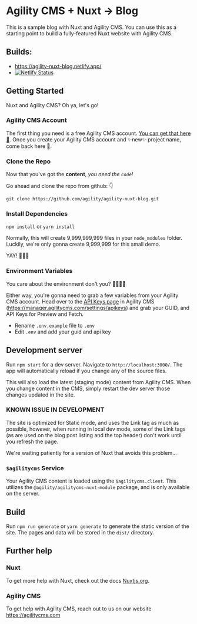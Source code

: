 # Agility CMS + Nuxt -> Blog
This is a sample blog with Nuxt and Agility CMS.  You can use this as a starting point to build a fully-featured Nuxt website with Agility CMS.

## Builds:

-  https://agility-nuxt-blog.netlify.app/
  - [![Netlify Status](https://api.netlify.com/api/v1/badges/15e7f60a-2e09-4087-a85a-c2413c14a092/deploy-status)](https://app.netlify.com/sites/agility-nuxt-blog/deploys)

## Getting Started
Nuxt and Agility CMS? Oh ya, let's go!

### Agility CMS Account
The first thing you need is a free Agility CMS account. [You can get that here 👋](https://manager.agilitycms.com/org/subscriptions/instance-setup?template=jamstack-blog&plan=agility-free).
Once you create your Agility CMS account and ✨new✨ project name, come back here 🧐.

### Clone the Repo

Now that you've got the **content**, *you need the `code`!*

Go ahead and clone the repo from github: 👇
```shell
git clone https://github.com/agility/agility-nuxt-blog.git
```

### Install Dependencies

`npm install` or `yarn install`

Normally, this will create 9,999,999,999 files in your `node_modules` folder.  Luckily, we're only gonna create 9,999,999 for this small demo.

 YAY! 👏👏👏


### Environment Variables
You care about the environment don't you? 🌲🌳🌴🎋

Either way, you're gonna need to grab a few variables from your Agility CMS account.  Head over to the [API Keys page](https://manager.agilitycms.com/settings/apikeys) in Agility CMS (https://manager.agilitycms.com/settings/apikeys) and grab your GUID, and API Keys for Preview and Fetch.

- Rename `.env.example` file to `.env`
- Edit `.env` and add your guid and api key

## Development server

Run `npm start` for a dev server. Navigate to `http://localhost:3000/`. The app will automatically reload if you change any of the source files.

This will also load the latest (staging mode) content from Agility CMS.  When you change content in the CMS, simply restart the dev server those changes updated in the site.

### KNOWN ISSUE IN DEVELOPMENT
The site is optimized for Static mode, and uses the Link tag as much as possible, however, when running in local dev mode, some of the Link tags (as are used on the blog post listing and the top header) don't work until you refresh the page.

We're waiting patiently for a version of Nuxt that avoids this problem...

### `$agilitycms` Service
Your Agility CMS content is loaded using the `$agilitycms.client`.  This utilizes the `@agility/agilitycms-nuxt-module` package, and is only available on the server.

## Build

Run `npm run generate` or `yarn generate` to generate the static version of the site. The pages and data will be stored in the `dist/` directory.

## Further help

### Nuxt
To get more help with Nuxt, check out the docs [Nuxtjs.org](https://nuxtjs.org/).

### Agility CMS
To get help with Agility CMS, reach out to us on our website https://agilitycms.com
